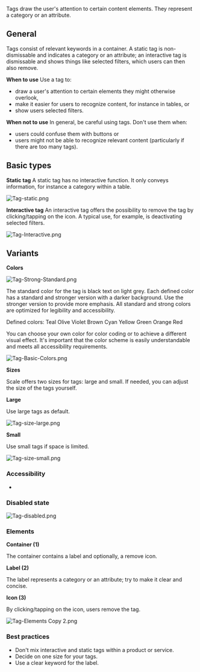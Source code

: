 Tags draw the user's attention to certain content elements. They represent a category or an attribute.

## General

Tags consist of relevant keywords in a container. A static tag is non-dismissable and indicates a category or an attribute; an interactive tag is dismissable and shows things like selected filters, which users can then also remove.

**When to use**
Use a tag to:

- draw a user's attention to certain elements they might otherwise overlook,
- make it easier for users to recognize content, for instance in tables, or
- show users selected filters.

**When not to use**
In general, be careful using tags. Don't use them when:

- users could confuse them with buttons or
- users might not be able to recognize relevant content (particularly if there are too many tags).

## Basic types

**Static tag**
A static tag has no interactive function. It only conveys information, for instance a category within a table.

![Tag-static.png](assets/3_components/tag/tag-static.png)

**Interactive tag**
An interactive tag offers the possibility to remove the tag by clicking/tapping on the icon. A typical use, for example, is deactivating selected filters.

![Tag-Interactive.png](assets/3_components/tag/tag-interactive.png)

## Variants

**Colors**

![Tag-Strong-Standard.png](assets/3_components/tag/tag-strong-standard.png)

The standard color for the tag is black text on light grey. Each defined color has a standard and stronger version with a darker background. Use the stronger version to provide more emphasis.
All standard and strong colors are optimized for legibility and accessibility.

Defined colors:
Teal
Olive
Violet
Brown
Cyan
Yellow
Green
Orange
Red

You can choose your own color for color coding or to achieve a different visual effect. It's important that the color scheme is easily understandable and meets all accessibility requirements.

![Tag-Basic-Colors.png](assets/3_components/tag/tag-basic-colors.png)

**Sizes**

Scale offers two sizes for tags: large and small. If needed, you can adjust the size of the tags yourself.

**Large**

Use large tags as default.

![Tag-size-large.png](assets/3_components/tag/tag-size-large.png)

**Small**

Use small tags if space is limited.

![Tag-size-small.png](assets/3_components/tag/tag-size-small.png)

### Accessibility

-

### Disabled state

![Tag-disabled.png](assets/3_components/tag/tag-disabled.png)

### Elements

**Container (1)**

The container contains a label and optionally, a remove icon.

**Label (2)**

The label represents a category or an attribute; try to make it clear and concise.

**Icon (3)**

By clicking/tapping on the icon, users remove the tag.

![Tag-Elements Copy 2.png](assets/3_components/tag/tag-elements.png)

### Best practices

- Don't mix interactive and static tags within a product or service.
- Decide on one size for your tags.
- Use a clear keyword for the label.
